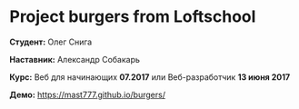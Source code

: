 # Project burgers from Loftschool

**Студент:** Олег Снига

**Наставник:** Александр Собакарь

**Курс:** Веб для начинающих **07.2017**
          или Веб-разработчик **13 июня 2017**

**Демо:** https://mast777.github.io/burgers/
